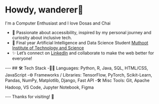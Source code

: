 # Howdy, wanderer👋 
I'm a Computer Enthusiast and I love Dosas and Chai 
- 🌱 Passionate about accessibility, inspired by my personal journey and curiosity about inclusive tech. 
- 📍 Final year Artificial Intelligence and Data Science Student [Muthoot Institute of Technology and Science](https://mgmits.ac.in)
- ✨ Let’s connect on [LinkedIn](https://www.linkedin.com/in/joelsmathews/) and collaborate to make the web better for everyone!

--- ## 🛠 Tech Stack -👨‍💻 Languages: Python, R, Java, SQL, HTML/CSS, JavaScript 
-⚙️ Frameworks / Libraries: TensorFlow, PyTorch, Scikit-Learn, Pandas, NumPy, Matplotlib, Django, Fast API
-🛠 Misc Tools: Git, Apache Hadoop, VS Code, Jupyter Notebook, Figma

 --- Thanks for visiting! 🌟
